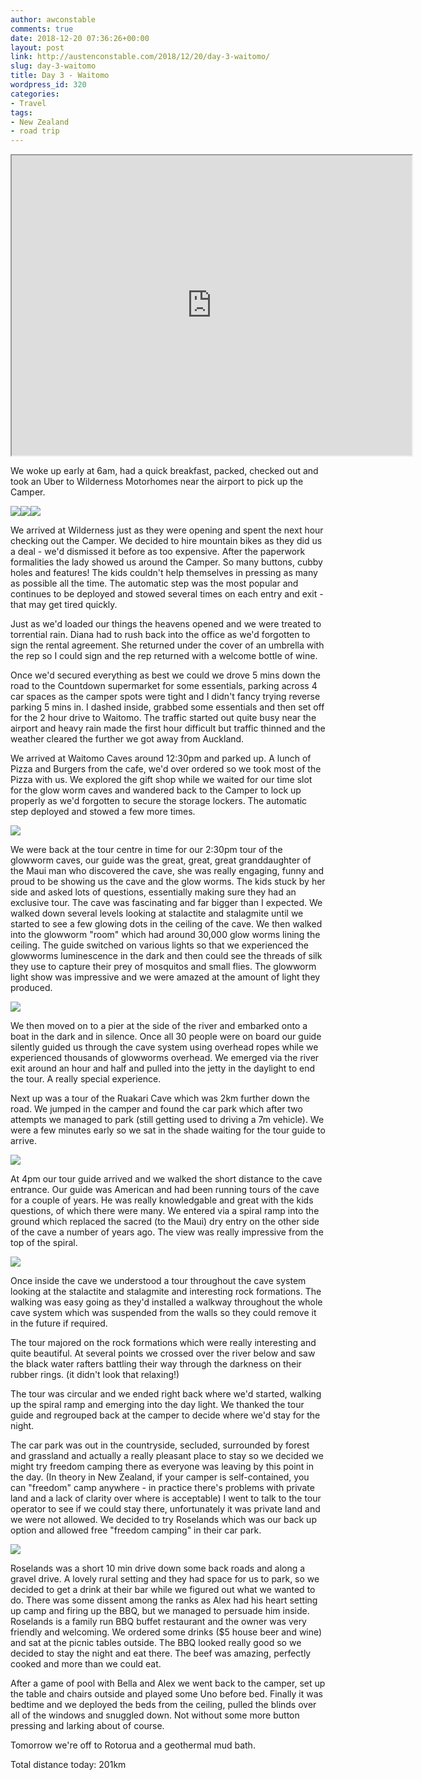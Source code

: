 ```yaml
---
author: awconstable
comments: true
date: 2018-12-20 07:36:26+00:00
layout: post
link: http://austenconstable.com/2018/12/20/day-3-waitomo/
slug: day-3-waitomo
title: Day 3 - Waitomo
wordpress_id: 320
categories:
- Travel
tags:
- New Zealand
- road trip
---
```


<iframe src="https://www.google.com/maps/d/embed?mid=1XOwIFQtCo3NWxV3vqJk1HMcVM59z4zZG&w=640&h=480" width="640" height="480"></iframe>

We woke up early at 6am, had a quick breakfast, packed, checked out and took an Uber to Wilderness Motorhomes near the airport to pick up the Camper.

![](../../../images/2018/12/558e2e01-183b-449e-b726-a8d87a00c6c6-2.jpg)![](../../../images/2018/12/5f8e1c46-052c-450c-8fb3-a66c00b63b37-2.jpg)![](../../../images/2018/12/46aeea77-6646-4e61-a9f6-75c96cdda135-2.jpg)

We arrived at Wilderness just as they were opening and spent the next hour checking out the Camper. We decided to hire mountain bikes as they did us a deal - we'd dismissed it before as too expensive. After the paperwork formalities the lady showed us around the Camper. So many buttons, cubby holes and features! The kids couldn't help themselves in pressing as many as possible all the time. The automatic step was the most popular and continues to be deployed and stowed several times on each entry and exit - that may get tired quickly.

Just as we'd loaded our things the heavens opened and we were treated to torrential rain. Diana had to rush back into the office as we'd forgotten to sign the rental agreement. She returned under the cover of an umbrella with the rep so I could sign and the rep returned with a welcome bottle of wine.

Once we'd secured everything as best we could we drove 5 mins down the road to the Countdown supermarket for some essentials, parking across 4 car spaces as the camper spots were tight and I didn't fancy trying reverse parking 5 mins in. I dashed inside, grabbed some essentials and then set off for the 2 hour drive to Waitomo. The traffic started out quite busy near the airport and heavy rain made the first hour difficult but traffic thinned and the weather cleared the further we got away from Auckland.

We arrived at Waitomo Caves around 12:30pm and parked up. A lunch of Pizza and Burgers from the cafe, we'd over ordered so we took most of the Pizza with us. We explored the gift shop while we waited for our time slot for the glow worm caves and wandered back to the Camper to lock up properly as we'd forgotten to secure the storage lockers. The automatic step deployed and stowed a few more times.

![](../../../images/2018/12/img_9815-1.jpg)

We were back at the tour centre in time for our 2:30pm tour of the glowworm caves, our guide was the great, great, great granddaughter of the Maui man who discovered the cave, she was really engaging, funny and proud to be showing us the cave and the glow worms. The kids stuck by her side and asked lots of questions, essentially making sure they had an exclusive tour. The cave was fascinating and far bigger than I expected. We walked down several levels looking at stalactite and stalagmite until we started to see a few glowing dots in the ceiling of the cave. We then walked into the glowworm "room" which had around 30,000 glow worms lining the ceiling. The guide switched on various lights so that we experienced the glowworms luminescence in the dark and then could see the threads of silk they use to capture their prey of mosquitos and small flies. The glowworm light show was impressive and we were amazed at the amount of light they produced.

![](../../../images/2018/12/img_2281-1.jpg)

We then moved on to a pier at the side of the river and embarked onto a boat in the dark and in silence. Once all 30 people were on board our guide silently guided us through the cave system using overhead ropes while we experienced thousands of glowworms overhead. We emerged via the river exit around an hour and half and pulled into the jetty in the daylight to end the tour. A really special experience.

Next up was a tour of the Ruakari Cave which was 2km further down the road. We jumped in the camper and found the car park which after two attempts we managed to park (still getting used to driving a 7m vehicle). We were a few minutes early so we sat in the shade waiting for the tour guide to arrive.

![](../../../images/2018/12/img_2293-1.jpg)

At 4pm our tour guide arrived and we walked the short distance to the cave entrance. Our guide was American and had been running tours of the cave for a couple of years. He was really knowledgable and great with the kids questions, of which there were many. We entered via a spiral ramp into the ground which replaced the sacred (to the Maui) dry entry on the other side of the cave a number of years ago. The view was really impressive from the top of the spiral.

![](../../../images/2018/12/img_2303-2.jpg)

Once inside the cave we understood a tour throughout the cave system looking at the stalactite and stalagmite and interesting rock formations. The walking was easy going as they'd installed a walkway throughout the whole cave system which was suspended from the walls so they could remove it in the future if required.

The tour majored on the rock formations which were really interesting and quite beautiful. At several points we crossed over the river below and saw the black water rafters battling their way through the darkness on their rubber rings. (it didn't look that relaxing!)

The tour was circular and we ended right back where we'd started, walking up the spiral ramp and emerging into the day light. We thanked the tour guide and regrouped back at the camper to decide where we'd stay for the night.

The car park was out in the countryside, secluded, surrounded by forest and grassland and actually a really pleasant place to stay so we decided we might try freedom camping there as everyone was leaving by this point in the day. (In theory in New Zealand, if your camper is self-contained, you can "freedom" camp anywhere - in practice there's problems with private land and a lack of clarity over where is acceptable) I went to talk to the tour operator to see if we could stay there, unfortunately it was private land and we were not allowed. We decided to try Roselands which was our back up option and allowed free "freedom camping" in their car park.

![](../../../images/2018/12/img_2308-1.jpg)

Roselands was a short 10 min drive down some back roads and along a gravel drive. A lovely rural setting and they had space for us to park, so we decided to get a drink at their bar while we figured out what we wanted to do. There was some dissent among the ranks as Alex had his heart setting up camp and firing up the BBQ, but we managed to persuade him inside. Roselands is a family run BBQ buffet restaurant and the owner was very friendly and welcoming. We ordered some drinks ($5 house beer and wine) and sat at the picnic tables outside. The BBQ looked really good so we decided to stay the night and eat there. The beef was amazing, perfectly cooked and more than we could eat.

After a game of pool with Bella and Alex we went back to the camper, set up the table and chairs outside and played some Uno before bed. Finally it was bedtime and we deployed the beds from the ceiling, pulled the blinds over all of the windows and snuggled down. Not without some more button pressing and larking about of course.

Tomorrow we're off to Rotorua and a geothermal mud bath.

Total distance today: 201km
